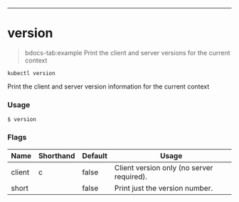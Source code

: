 ------------

# version

>bdocs-tab:example Print the client and server versions for the current context

```bdocs-tab:example_shell
kubectl version
```


Print the client and server version information for the current context

### Usage

`$ version`



### Flags

Name | Shorthand | Default | Usage
---- | --------- | ------- | ----- 
client | c | false | Client version only (no server required). 
short |  | false | Print just the version number. 


